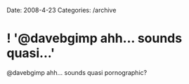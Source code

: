 Date: 2008-4-23
Categories: /archive

# ! '@davebgimp ahh... sounds quasi...'

@davebgimp ahh... sounds quasi pornographic?
